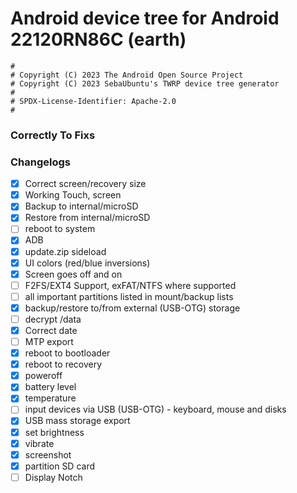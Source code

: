 # Android device tree for Android 22120RN86C (earth)

```
#
# Copyright (C) 2023 The Android Open Source Project
# Copyright (C) 2023 SebaUbuntu's TWRP device tree generator
#
# SPDX-License-Identifier: Apache-2.0
#
```
### Correctly To Fixs
### Changelogs
- [X] Correct screen/recovery size
- [X] Working Touch, screen
- [X] Backup to internal/microSD
- [X] Restore from internal/microSD
- [ ] reboot to system
- [X] ADB
- [X] update.zip sideload
- [X] UI colors (red/blue inversions)
- [X] Screen goes off and on
- [ ] F2FS/EXT4 Support, exFAT/NTFS where supported
- [ ] all important partitions listed in mount/backup lists
- [X] backup/restore to/from external (USB-OTG) storage
- [ ] decrypt /data
- [X] Correct date
- [ ] MTP export
- [X] reboot to bootloader
- [X] reboot to recovery
- [X] poweroff
- [X] battery level
- [X] temperature
- [ ] input devices via USB (USB-OTG) - keyboard, mouse and disks
- [X] USB mass storage export
- [X] set brightness
- [X] vibrate
- [X] screenshot
- [X] partition SD card
- [ ] Display Notch
